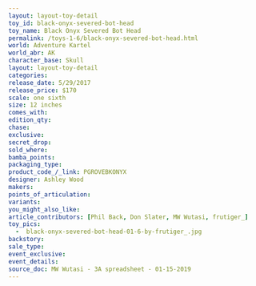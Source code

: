 ```yaml
---
layout: layout-toy-detail 
toy_id: black-onyx-severed-bot-head
toy_name: Black Onyx Severed Bot Head
permalink: /toys-1-6/black-onyx-severed-bot-head.html
world: Adventure Kartel
world_abr: AK
character_base: Skull
layout: layout-toy-detail
categories: 
release_date: 5/29/2017
release_price: $170 
scale: one sixth
size: 12 inches
comes_with: 
edition_qty: 
chase: 
exclusive: 
secret_drop: 
sold_where: 
bamba_points: 
packaging_type: 
product_code_/_link: PGROVEBKONYX
designer: Ashley Wood
makers: 
points_of_articulation: 
variants: 
you_might_also_like: 
article_contributors: [Phil Back, Don Slater, MW Wutasi, frutiger_]
toy_pics: 
  -  black-onyx-severed-bot-head-01-6-by-frutiger_.jpg
backstory: 
sale_type: 
event_exclusive: 
event_details: 
source_doc: MW Wutasi - 3A spreadsheet - 01-15-2019
---
```

